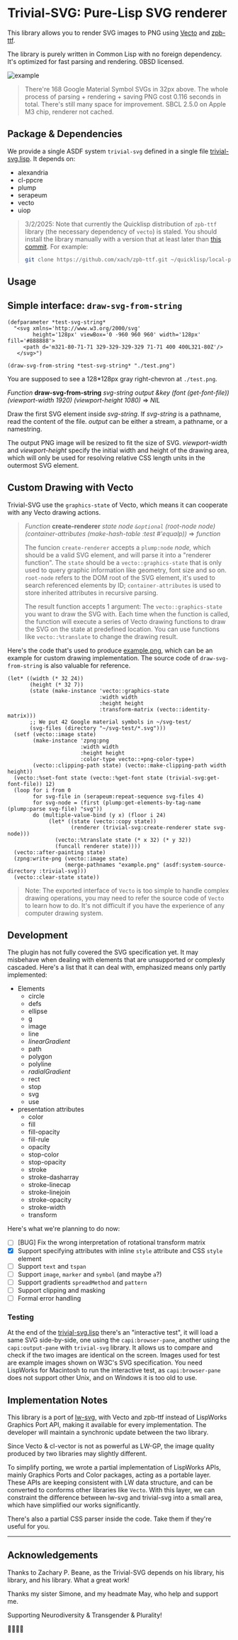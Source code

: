 # Trivial-SVG: Pure-Lisp SVG renderer

This library allows you to render SVG images to PNG using [Vecto](https://www.xach.com/lisp/vecto/) and [zpb-ttf](https://github.com/xach/zpb-ttf).

The library is purely written in Common Lisp with no foreign dependency. It's optimized for fast parsing and rendering. 0BSD licensed.

![example](example.png)

> There're 168 Google Material Symbol SVGs in 32px above. The whole process of parsing + rendering + saving PNG cost 0.116 seconds in total. There's still many space for improvement. SBCL 2.5.0 on Apple M3 chip, renderer not cached.

## Package & Dependencies

We provide a single ASDF system `trivial-svg` defined in a single file [trivial-svg.lisp](./trivial-svg.lisp). It depends on:

- alexandria
- cl-ppcre
- plump
- serapeum
- vecto
- uiop

> 3/2/2025: Note that currently the Quicklisp distribution of `zpb-ttf` library (the necessary dependency of `vecto`) is staled. You should install the library manually with a version that at least later than [this commit](https://github.com/xach/zpb-ttf/commit/3b907c6f666cd3ed56ff2d469f23c5e26a709f2b). For example:
>
> ```bash
> git clone https://github.com/xach/zpb-ttf.git ~/quicklisp/local-projects/zpb-ttf/
> ```

## Usage

## Simple interface: `draw-svg-from-string`

``` common-lisp
(defparameter *test-svg-string*
  "<svg xmlns='http://www.w3.org/2000/svg'
        height='128px' viewBox='0 -960 960 960' width='128px' fill='#888888'>
     <path d='m321-80-71-71 329-329-329-329 71-71 400 400L321-80Z'/>
   </svg>")

(draw-svg-from-string *test-svg-string* "./test.png")
```

You are supposed to see a 128*128px gray right-chevron at `./test.png`.

*Function* **draw-svg-from-string** *svg-string output &key (font (get-font-file)) (viewport-width 1920) (viewport-height 1080)* => *NIL*

Draw the first SVG element inside *svg-string*. If *svg-string* is a pathname, read the content of the file. *output* can be either a stream, a pathname, or a namestring. 

The output PNG image will be resized to fit the size of SVG. *viewport-width* and *viewport-height* specify the initial width and height of the drawing area, which will only be used for resolving relative CSS length units in the outermost SVG element.

## Custom Drawing with Vecto

Trivial-SVG use the `graphics-state` of Vecto,  which means it can cooperate with any Vecto drawing actions.

> *Function* **create-renderer** *state* *node* *`&optional`* *(root-node node) (container-attributes (make-hash-table :test #'equalp))* => *function*
>
> The funcion `create-renderer` accepts a `plump:node` *node,* which should be a valid SVG element, and will parse it into a "renderer function". The `state` should be a `vecto::graphics-state` that is only used to query graphic information like geometry, font size and so on. `root-node` refers to the DOM root of the SVG element, it's used to search referenced elements by ID; `container-attributes` is used to store inherited attributes in recursive parsing.
>
> The result function accepts 1 argument: The `vecto::graphics-state` you want to draw the SVG with. Each time when the function is called, the function will execute a series of Vecto drawing functions to draw the SVG on the state at predefined location. You can use functions like `vecto::%translate` to change the drawing result.

Here's the code that's used to produce [example.png](./example.png), which can be an example for custom drawing implementation. The source code of `draw-svg-from-string` is also valuable for reference.

```common-lisp
(let* ((width (* 32 24))
       (height (* 32 7))
       (state (make-instance 'vecto::graphics-state
                             :width width
                             :height height
                             :transform-matrix (vecto::identity-matrix)))
       ;; We put 42 Google material symbols in ~/svg-test/
       (svg-files (directory "~/svg-test/*.svg")))
  (setf (vecto::image state)
        (make-instance 'zpng:png
                       :width width
                       :height height
                       :color-type vecto::+png-color-type+)
        (vecto::clipping-path state) (vecto::make-clipping-path width height))
  (vecto::%set-font state (vecto::%get-font state (trivial-svg:get-font-file)) 12)
  (loop for i from 0
        for svg-file in (serapeum:repeat-sequence svg-files 4)
        for svg-node = (first (plump:get-elements-by-tag-name (plump:parse svg-file) "svg"))
        do (multiple-value-bind (y x) (floor i 24)
             (let* ((state (vecto::copy state))
                    (renderer (trivial-svg:create-renderer state svg-node)))
               (vecto::%translate state (* x 32) (* y 32))
               (funcall renderer state))))
  (vecto::after-painting state)
  (zpng:write-png (vecto::image state)
                  (merge-pathnames "example.png" (asdf:system-source-directory :trivial-svg)))
  (vecto::clear-state state))
```

> Note: The exported interface of `Vecto` is too simple to handle complex drawing operations, you may need to refer the source code of `Vecto` to learn how to do. It's not difficult if you have the experience of any computer drawing system.

## Development

The plugin has not fully covered the SVG specification yet. It may misbehave when dealing with elements that are unsupported or complexly cascaded. Here's a list that it can deal with, emphasized means only partly implemented:

- Elements
  - circle
  - defs
  - ellipse
  - g
  - image
  - line
  - *linearGradient*
  - path
  - polygon
  - polyline
  - *radialGradient*
  - rect
  - stop
  - svg
  - use
- presentation attributes
  - color
  - fill
  - fill-opacity
  - fill-rule
  - opacity
  - stop-color
  - stop-opacity
  - stroke
  - stroke-dasharray
  - stroke-linecap
  - stroke-linejoin
  - stroke-opacity
  - stroke-width
  - transform

Here's what we're planning to do now:

- [ ] [BUG] Fix the wrong interpretation of rotational transform matrix
- [x] Support specifying attributes with inline `style` attribute and CSS `style` element
- [ ] Support `text` and `tspan`
- [ ] Support `image`, `marker` and `symbol` (and maybe `a`?)
- [ ] Support gradients `spreadMethod` and `pattern`
- [ ] Support clipping and masking
- [ ] Formal error handling

### Testing

At the end of the [trivial-svg.lisp](./trivial-svg.lisp) there's an "interactive test", it will load a same SVG side-by-side, one using the `capi:browser-pane`, another using the `capi:output-pane` with `trivial-svg` library. It allows us to compare and check if the two images are identical on the screen. Images used for test are example images shown on W3C's SVG specification. You need LispWorks for Macintosh to run the interactive test, as `capi:browser-pane` does not support other Unix, and on Windows it is too old to use.

## Implementation Notes

This library is a port of [lw-svg](https://github.com/apr3vau/lw-plugins/tree/main/svg), with Vecto and zpb-ttf instead of LispWorks Graphics Port API, making it available for every implementation. The developer will maintain a synchronic update between the two library.

Since Vecto & cl-vector is not as powerful as LW-GP, the image quality produced by two libraries may slightly different.

To simplify porting, we wrote a partial implementation of LispWorks APIs, mainly Graphics Ports and Color packages, acting as a portable layer. These APIs are keeping consistent with LW data structure, and can be converted to conforms other libraries like `Vecto`. With this layer, we can constraint the difference between lw-svg and trivial-svg into a small area, which have simplified our works significantly.

There's also a partial CSS parser inside the code. Take them if they're useful for you.

---

## Acknowledgements

Thanks to Zachary P. Beane, as the Trivial-SVG depends on his library, his library, and his library. What a great work!

Thanks my sister Simone, and my headmate May, who help and support me.

Supporting Neurodiversity & Transgender & Plurality!

🏳️‍🌈🏳️‍⚧️
